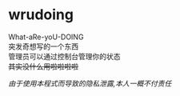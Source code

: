 # wrudoing
What-aRe-yoU-DOING<br />
突发奇想写的一个东西<br />
管理员可以通过控制台管理你的状态<br />
<s>其实没什么用啦啦啦啦</s><br />

*由于使用本程式而导致的隐私泄露,本人一概不付责任*
